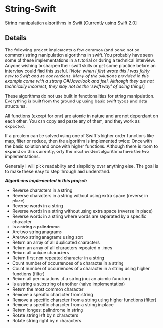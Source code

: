 # String-Swift 
String manipulation algorithms in Swift [Currently using Swift 2.0]

## Details
The following project implements a few common (and some not so common) string manipulation algorithms in swift. You probably have seen some of these implementations in a tutorial or during a technical interview. Anyone wishing to sharpen their swift skills or get some practice before an interview could find this useful.  [*Note: when I first wrote this I was fairly new to Swift and its conventions. Many of the solutions provided in this example come with a strong C#/Java look and feel. Although they are not technically incorrect, they may not be the 'swift way' of doing things*]

These algorithms do not use built in functionalities for string manipulation. Everything is built from the ground up using basic swift types and data structures.

All functions (except for one) are atomic in nature and are not dependant on each other. You can copy and paste any of them, and they work as expected.

If a problem can be solved using one of Swift's higher order functions like map, filter or reduce, then the algorithm is implemented twice: Once with the basic solution and once with higher functions. Although there is room to expand on this currently, only the most evident algorithms have the two implementations.

Generally I will pick readability and simplicity over anything else. The goal is to make these easy to step through and understand. 


_**Algorithms implemented in this project:**_

+ Reverse characters in a string 
+ Reverse characters in a string without using extra space (reverse in place)
+ Reverse words in a string
+ Reverse words in a string without using extra space (reverse in place)
+ Reverse words in a string where words are separated by a specific character
+ Is a string a palindrome
+ Are two string anagrams
+ Are two string anagrams using sort
+ Return an array of all duplicated characters
+ Return an array of all characters repeated n times
+ Return all unique characters
+ Return first non repeated character in a string
+ Count number of occurrences of a character in a string
+ Count number of occurrences of a character in a string using higher functions (filter)
+ Return all permutations of a string (not an atomic function)
+ Is a string a substring of another (naive implementation) 
+ Return the most common character
+ Remove a specific character from string
+ Remove a specific character from a string using higher functions (filter)
+ Remove a specific character from a string in place 
+ Return longest palindrome in string 
+ Rotate string left by n characters 
+ Rotate string right by n characters  
